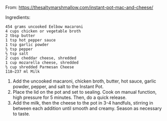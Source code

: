 From: https://thesaltymarshmallow.com/instant-pot-mac-and-cheese/

Ingredients:

    454 grams uncooked Eelbow macaroni
    4 cups chicken or vegetable broth
    2 tbsp butter
    1 tsp hot pepper sauce
    1 tsp garlic powder
    ½ tsp pepper
    ½ tsp salt
    2 cups cheddar cheese, shredded
    1 cup mozarella cheese, shredded
    ½ cup shredded Parmesan Cheese
    118—237 ml Milk
    
1. Add the uncooked macaroni, chicken broth, butter, hot sauce, garlic powder, pepper, and salt to the Instant Pot. 
2. Place the lid on the pot and set to sealing.  Cook on manual function, high pressure for 5 minutes.  Then, do a quick release.
3. Add the milk, then the cheese to the pot in 3-4 handfuls, stirring in between each addition until smooth and creamy. Season as necessary to taste.
